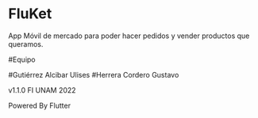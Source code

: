 # FluKet

App Móvil de mercado para poder hacer pedidos y vender
productos que queramos.

#Equipo

#Gutiérrez Alcibar Ulises
#Herrera Cordero Gustavo

v1.1.0
FI UNAM 2022

Powered By Flutter

